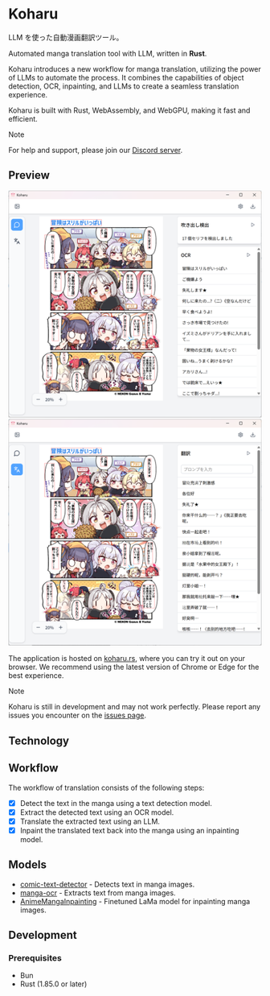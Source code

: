 # Koharu

LLM を使った自動漫画翻訳ツール。

Automated manga translation tool with LLM, written in **Rust**.

Koharu introduces a new workflow for manga translation, utilizing the power of LLMs to automate the process. It combines the capabilities of object detection, OCR, inpainting, and LLMs to create a seamless translation experience.

Koharu is built with Rust, WebAssembly, and WebGPU, making it fast and efficient.

> [!NOTE]
> For help and support, please join our [Discord server](https://discord.gg/mHvHkxGnUY).

## Preview

![detection](./docs/images/koharu-demo-1.png)
![translation](./docs/images/koharu-demo-2.png)

The application is hosted on [koharu.rs](https://koharu.rs), where you can try it out on your browser. We recommend using the latest version of Chrome or Edge for the best experience.

> [!NOTE]
> Koharu is still in development and may not work perfectly. Please report any issues you encounter on the [issues page](https://github.com/mayocream/koharu/issues).

## Technology

## Workflow

The workflow of translation consists of the following steps:

- [x] Detect the text in the manga using a text detection model.
- [x] Extract the detected text using an OCR model.
- [x] Translate the extracted text using an LLM.
- [x] Inpaint the translated text back into the manga using an inpainting model.

## Models

- [comic-text-detector](https://github.com/dmMaze/comic-text-detector) - Detects text in manga images.
- [manga-ocr](https://github.com/kha-white/manga-ocr) - Extracts text from manga images.
- [AnimeMangaInpainting](https://huggingface.co/dreMaz/AnimeMangaInpainting) - Finetuned LaMa model for inpainting manga images.

## Development

### Prerequisites

- Bun
- Rust (1.85.0 or later)
